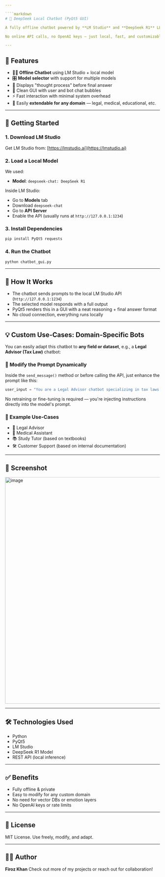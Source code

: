 ```yaml
---

````markdown
# 🧠 DeepSeek Local Chatbot (PyQt5 GUI)

A fully offline chatbot powered by **LM Studio** and **DeepSeek R1** LLM, with a clean front-end built using **PyQt5**.

No online API calls, no OpenAI keys — just local, fast, and customizable AI.

---
```


## 📌 Features

- 🧑‍💻 **Offline Chatbot** using LM Studio + local model
- 🎛️ **Model selector** with support for multiple models
- 🧠 Displays "thought process" before final answer
- 💬 Clean GUI with user and bot chat bubbles
- ⚡️ Fast interaction with minimal system overhead
- 🔌 Easily **extendable for any domain** — legal, medical, educational, etc.

---

## 🚀 Getting Started

### 1. Download LM Studio

Get LM Studio from: [https://lmstudio.ai](https://lmstudio.ai)

### 2. Load a Local Model

We used:

- **Model**: `deepseek-chat: DeepSeek R1`

Inside LM Studio:
- Go to **Models** tab
- Download `deepseek-chat`
- Go to **API Server**
- Enable the API (usually runs at `http://127.0.0.1:1234`)

### 3. Install Dependencies

```bash
pip install PyQt5 requests
````

### 4. Run the Chatbot

```bash
python chatbot_gui.py
```

---

## 🧠 How It Works

* The chatbot sends prompts to the local LM Studio API (`http://127.0.0.1:1234`)
* The selected model responds with a full output
* PyQt5 renders this in a GUI with a neat reasoning + final answer format
* No cloud connection, everything runs locally

---

## 💡 Custom Use-Cases: Domain-Specific Bots

You can easily adapt this chatbot to **any field or dataset**, e.g., a **Legal Advisor (Tax Law)** chatbot:

### 🔁 Modify the Prompt Dynamically

Inside the `send_message()` method or before calling the API, just enhance the prompt like this:

```python
user_input = "You are a Legal Advisor chatbot specializing in tax laws. Provide an answer for: " + user_prompt + " using this dataset only (strictly): /path/to/dataset.txt"
```

No retraining or fine-tuning is required — you're injecting instructions directly into the model's prompt.

### 🎯 Example Use-Cases

* 📜 Legal Advisor
* 💊 Medical Assistant
* 📚 Study Tutor (based on textbooks)
* 🛠️ Customer Support (based on internal documentation)

---

## 📸 Screenshot

<img width="590" height="735" alt="image" src="https://github.com/user-attachments/assets/cd9dc513-cd0b-48f4-884e-aabda17a2954" />

---

## 🛠 Technologies Used

* Python
* PyQt5
* LM Studio
* DeepSeek R1 Model
* REST API (local inference)

---

## ✅ Benefits

* Fully offline & private
* Easy to modify for any custom domain
* No need for vector DBs or emotion layers
* No OpenAI keys or rate limits

---

## 📄 License

MIT License. Use freely, modify, and adapt.

---

## 🙋‍♂️ Author

**Firoz Khan**
Check out more of my projects or reach out for collaboration!
